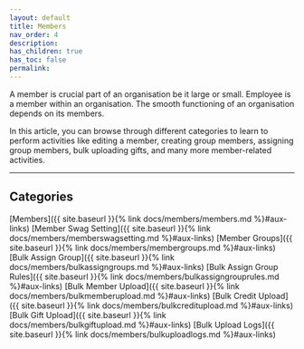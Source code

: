 ```yaml
---
layout: default
title: Members
nav_order: 4
description:
has_children: true
has_toc: false
permalink:
---
```


A member is crucial part of an organisation be it large or small. Employee is a member within an organisation. The smooth functioning of an organisation depends on its members.

In this article, you can browse through different categories to learn to perform activities like editing a member, creating group members, assigning group members, bulk uploading gifts, and many more member-related activities.

---

## Categories

[Members]({{ site.baseurl }}{% link docs/members/members.md %}#aux-links)
[Member Swag Setting]({{ site.baseurl }}{% link docs/members/memberswagsetting.md %}#aux-links)
[Member Groups]({{ site.baseurl }}{% link docs/members/membergroups.md %}#aux-links)
[Bulk Assign Group]({{ site.baseurl }}{% link docs/members/bulkassigngroups.md %}#aux-links)
[Bulk Assign Group Rules]({{ site.baseurl }}{% link docs/members/bulkassigngrouprules.md %}#aux-links)
[Bulk Member Upload]({{ site.baseurl }}{% link docs/members/bulkmemberupload.md %}#aux-links)
[Bulk Credit Upload]({{ site.baseurl }}{% link docs/members/bulkcreditupload.md %}#aux-links)
[Bulk Gift Upload]({{ site.baseurl }}{% link docs/members/bulkgiftupload.md %}#aux-links)
[Bulk Upload Logs]({{ site.baseurl }}{% link docs/members/bulkuploadlogs.md %}#aux-links)
